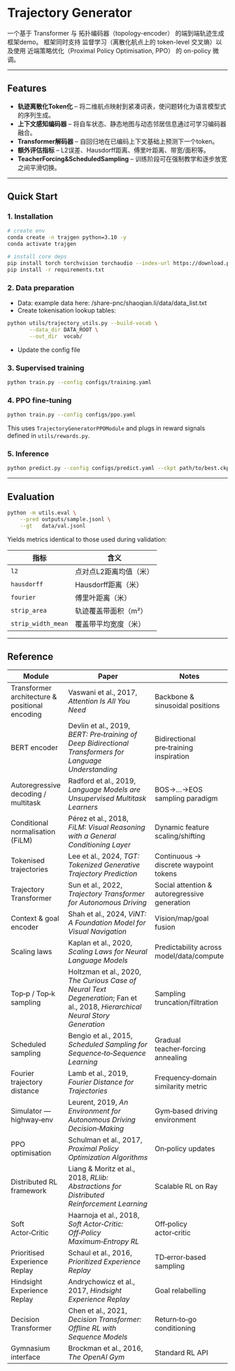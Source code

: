 # Trajectory Generator

一个基于 Transformer 与 拓扑编码器（topology-encoder） 的端到端轨迹生成框架demo。
框架同时支持 监督学习（离散化航点上的 token-level 交叉熵）以及使用 近端策略优化（Proximal Policy Optimisation, PPO） 的
on-policy 微调。

---

## Features

* **轨迹离散化Token化** – 将二维航点映射到紧凑词表，使问题转化为语言模型式的序列生成。
* **上下文感知编码器** – 将自车状态、静态地图与动态邻居信息通过可学习编码器融合。
* **Transformer解码器** – 自回归地在已编码上下文基础上预测下一个token。
* **额外评估指标** – L2误差、Hausdorff距离、傅里叶距离、带宽/面积等。
* **TeacherForcing&ScheduledSampling** – 训练阶段可在强制教学和逐步放宽之间平滑切换。

---

## Quick Start

### 1. Installation

```bash
# create env
conda create -n trajgen python=3.10 -y
conda activate trajgen

# install core deps
pip install torch torchvision torchaudio --index-url https://download.pytorch.org/whl/cu121
pip install -r requirements.txt
```

### 2. Data preparation

* Data: example data here:  /share-pnc/shaoqian.li/data/data_list.txt
* Create tokenisation lookup tables:

```bash
python utils/trajectory_utils.py --build-vocab \
       --data_dir DATA_ROOT \
       --out_dir  vocab/
```

* Update the config file

### 3. Supervised training

```bash
python train.py --config configs/training.yaml
```

### 4. PPO fine‑tuning

```bash
python train.py --config configs/ppo.yaml
```

This uses `TrajectoryGeneratorPPOModule` and plugs in reward signals defined in
`utils/rewards.py`.

### 5. Inference

```bash
python predict.py --config configs/predict.yaml --ckpt path/to/best.ckpt
```

---

## Evaluation

```bash
python -m utils.eval \
    --pred outputs/sample.jsonl \
    --gt   data/val.jsonl
```

Yields metrics identical to those used during validation:

| 指标                 | 含义             |
|--------------------|----------------|
| `l2`               | 点对点L2距离均值（米）   |
| `hausdorff`        | Hausdorff距离（米） |
| `fourier`          | 傅里叶距离（米）       |
| `strip_area`       | 轨迹覆盖带面积（m²）    |
| `strip_width_mean` | 覆盖带平均宽度（米）     |

---

## Reference

| Module                                         | Paper                                                                                                                           | Notes                                        |
|------------------------------------------------|---------------------------------------------------------------------------------------------------------------------------------|----------------------------------------------|
| Transformer architecture & positional encoding | Vaswani et al., 2017, *Attention Is All You Need*                                                                               | Backbone & sinusoidal positions              |
| BERT encoder                                   | Devlin et al., 2019, *BERT: Pre‑training of Deep Bidirectional Transformers for Language Understanding*                         | Bidirectional pre‑training inspiration       |
| Autoregressive decoding / multitask            | Radford et al., 2019, *Language Models are Unsupervised Multitask Learners*                                                     | BOS→…→EOS sampling paradigm                  |
| Conditional normalisation (FiLM)               | Pérez et al., 2018, *FiLM: Visual Reasoning with a General Conditioning Layer*                                                  | Dynamic feature scaling/shifting             |
| Tokenised trajectories                         | Lee et al., 2024, *TGT: Tokenized Generative Trajectory Prediction*                                                             | Continuous → discrete waypoint tokens        |
| Trajectory Transformer                         | Sun et al., 2022, *Trajectory Transformer for Autonomous Driving*                                                               | Social attention & autoregressive generation |
| Context & goal encoder                         | Shah et al., 2024, *ViNT: A Foundation Model for Visual Navigation*                                                             | Vision/map/goal fusion                       |
| Scaling laws                                   | Kaplan et al., 2020, *Scaling Laws for Neural Language Models*                                                                  | Predictability across model/data/compute     |
| Top‑p / Top‑k sampling                         | Holtzman et al., 2020, *The Curious Case of Neural Text Degeneration*; Fan et al., 2018, *Hierarchical Neural Story Generation* | Sampling truncation/filtration               |
| Scheduled sampling                             | Bengio et al., 2015, *Scheduled Sampling for Sequence‑to‑Sequence Learning*                                                     | Gradual teacher‑forcing annealing            |
| Fourier trajectory distance                    | Lamb et al., 2019, *Fourier Distance for Trajectories*                                                                          | Frequency‑domain similarity metric           |
| Simulator — highway‑env                        | Leurent, 2019, *An Environment for Autonomous Driving Decision‑Making*                                                          | Gym‑based driving environment                |
| PPO optimisation                               | Schulman et al., 2017, *Proximal Policy Optimization Algorithms*                                                                | On‑policy updates                            |
| Distributed RL framework                       | Liang & Moritz et al., 2018, *RLlib: Abstractions for Distributed Reinforcement Learning*                                       | Scalable RL on Ray                           |
| Soft Actor‑Critic                              | Haarnoja et al., 2018, *Soft Actor‑Critic: Off‑Policy Maximum‑Entropy RL*                                                       | Off‑policy actor‑critic                      |
| Prioritised Experience Replay                  | Schaul et al., 2016, *Prioritized Experience Replay*                                                                            | TD‑error‑based sampling                      |
| Hindsight Experience Replay                    | Andrychowicz et al., 2017, *Hindsight Experience Replay*                                                                        | Goal relabelling                             |
| Decision Transformer                           | Chen et al., 2021, *Decision Transformer: Offline RL with Sequence Models*                                                      | Return‑to‑go conditioning                    |
| Gymnasium interface                            | Brockman et al., 2016, *The OpenAI Gym*                                                                                         | Standard RL API                              |